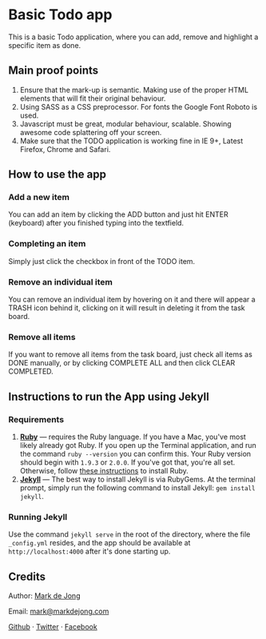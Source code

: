 # Basic Todo app

This is a basic Todo application, where you can add, remove and highlight a specific item as done.

## Main proof points

1. Ensure that the mark-up is semantic. Making use of the proper HTML elements that will fit their original behaviour.
2. Using SASS as a CSS preprocessor. For fonts the Google Font Roboto is used.
3. Javascript must be great, modular behaviour, scalable. Showing awesome code splattering off your screen.
4. Make sure that the TODO application is working fine in IE 9+, Latest Firefox, Chrome and Safari.

## How to use the app

### Add a new item

You can add an item by clicking the ADD button and just hit ENTER (keyboard) after you finished typing into the textfield.

### Completing an item

Simply just click the checkbox in front of the TODO item.

### Remove an individual item

You can remove an individual item by hovering on it and there will appear a TRASH icon behind it, clicking on it will result in deleting it from the task board.

### Remove all items

If you want to remove all items from the task board, just check all items as DONE manually, or by clicking COMPLETE ALL and then click CLEAR COMPLETED.

## Instructions to run the App using Jekyll

### Requirements

1. **[Ruby](https://www.ruby-lang.org/)** &mdash; requires the Ruby language. If you have a Mac, you've most likely already got Ruby. If you open up the Terminal application, and run the command `ruby --version` you can confirm this. Your Ruby version should begin with `1.9.3` or `2.0.0`. If you've got that, you're all set. Otherwise, follow [these instructions](https://www.ruby-lang.org/en/downloads/) to install Ruby.
2. **[Jekyll](http://jekyllrb.com/)** &mdash; The best way to install Jekyll is via RubyGems. At the terminal prompt, simply run the following command to install Jekyll: `gem install jekyll`.

### Running Jekyll

Use the command `jekyll serve` in the root of the directory, where the file `_config.yml` resides, and the app should be available at `http://localhost:4000` after it's done starting up.

## Credits

Author: [Mark de Jong](http://www.markdejong.com)

Email: [mark@markdejong.com](mailto:mark@markdejong.com)

[Github](http://github.com/mistermark) &middot; [Twitter](http://twitter.com/mdejong83) &middot; [Facebook](http://facebook.com/markdejong83)
